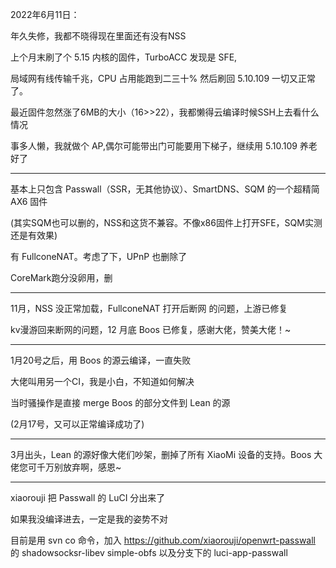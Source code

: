 2022年6月11日：

年久失修，我都不晓得现在里面还有没有NSS

上个月末刷了个 5.15 内核的固件，TurboACC 发现是 SFE,

局域网有线传输千兆，CPU 占用能跑到二三十%
然后刷回 5.10.109 一切又正常了。

最近固件忽然涨了6MB的大小（16>>22），我都懒得云编译时候SSH上去看什么情况


事多人懒，我就做个 AP,偶尔可能带出门可能要用下梯子，继续用 5.10.109 养老好了


---


基本上只包含 Passwall（SSR，无其他协议）、SmartDNS、SQM 的一个超精简 AX6 固件

(其实SQM也可以删的，NSS和这货不兼容。不像x86固件上打开SFE，SQM实测还是有效果)

有 FullconeNAT。考虑了下，UPnP 也删除了

CoreMark跑分没卵用，删


---


11月，NSS 没正常加载，FullconeNAT 打开后断网 的问题，上游已修复


kv漫游回来断网的问题，12 月底 Boos 已修复，感谢大佬，赞美大佬！~


---


1月20号之后，用 Boos 的源云编译，一直失败

大佬叫用另一个CI，我是小白，不知道如何解决

当时骚操作是直接 merge Boos 的部分文件到 Lean 的源

(2月17号，又可以正常编译成功了)


---

3月出头，Lean 的源好像大佬们吵架，删掉了所有 XiaoMi 设备的支持。Boos 大佬您可千万别放弃啊，感恩~

---

xiaorouji 把 Passwall 的 LuCI 分出来了

如果我没编译进去，一定是我的姿势不对

目前是用 svn co 命令，加入 https://github.com/xiaorouji/openwrt-passwall 的 shadowsocksr-libev simple-obfs 以及分支下的 luci-app-passwall
